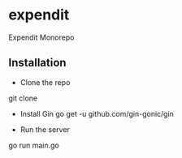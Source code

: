 # expendit
Expendit Monorepo



## Installation 

* Clone the repo

git clone <expendit>

* Install Gin
go get -u github.com/gin-gonic/gin


* Run the server 

go run main.go
